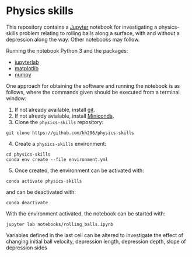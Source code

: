 # Physics skills

This repository contains a [Jupyter](https://jupyter.org/) notebook
for investigating a physics-skills problem relating to rolling balls
along a surface, with and without a depression along the way.  Other
notebooks may follow.

Running the notebook Python 3 and the packages:

- [jupyterlab](https://jupyter.org/install)
- [matplotlib](https://matplotlib.org/stable/users/installing/index.html)
- [numpy](https://numpy.org/install/)

One approach for obtaining the software and running the notebook is as follows, where the commands given should be executed from a terminal window:

1. If not already available, install [git](https://git-scm.com/download).
2. If not already avialable, install
[Miniconda](https://docs.conda.io/en/latest/miniconda.html).
3. Clone the `physics-skills` repository:
```
git clone https://github.com/kh296/physics-skills
```
4. Create a `physics-skills` environment:
```
cd physics-skills
conda env create --file environment.yml
```
5. Once created, the environment can be activated with:
```
conda activate physics-skills
```
and can be deactivated with:
```
conda deactivate
```

With the environment activated, the notebook can be started with:
```
jupyter lab notebooks/rolling_balls.ipynb
```
Variables defined in the last cell can be altered to investigate
the effect of changing initial ball velocity, depression length,
depression depth, slope of depression sides
